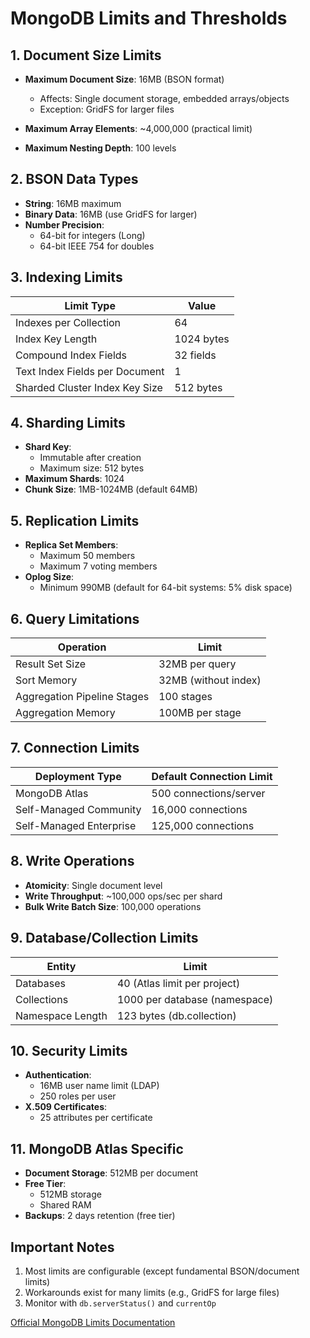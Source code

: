 # MongoDB Limits and Thresholds

## 1. Document Size Limits
- **Maximum Document Size**: 16MB (BSON format)
  - Affects: Single document storage, embedded arrays/objects
  - Exception: GridFS for larger files

- **Maximum Array Elements**: ~4,000,000 (practical limit)
- **Maximum Nesting Depth**: 100 levels

## 2. BSON Data Types
- **String**: 16MB maximum
- **Binary Data**: 16MB (use GridFS for larger)
- **Number Precision**: 
  - 64-bit for integers (Long)
  - 64-bit IEEE 754 for doubles

## 3. Indexing Limits
| Limit Type                     | Value               |
|--------------------------------|---------------------|
| Indexes per Collection         | 64                  |
| Index Key Length               | 1024 bytes          |
| Compound Index Fields          | 32 fields           |
| Text Index Fields per Document | 1                   |
| Sharded Cluster Index Key Size | 512 bytes           |

## 4. Sharding Limits
- **Shard Key**: 
  - Immutable after creation
  - Maximum size: 512 bytes
- **Maximum Shards**: 1024
- **Chunk Size**: 1MB-1024MB (default 64MB)

## 5. Replication Limits
- **Replica Set Members**: 
  - Maximum 50 members
  - Maximum 7 voting members
- **Oplog Size**: 
  - Minimum 990MB (default for 64-bit systems: 5% disk space)

## 6. Query Limitations
| Operation                  | Limit                |
|----------------------------|----------------------|
| Result Set Size            | 32MB per query       |
| Sort Memory                | 32MB (without index) |
| Aggregation Pipeline Stages| 100 stages           |
| Aggregation Memory         | 100MB per stage      |

## 7. Connection Limits
| Deployment Type       | Default Connection Limit |
|-----------------------|---------------------------|
| MongoDB Atlas         | 500 connections/server    |
| Self-Managed Community| 16,000 connections        |
| Self-Managed Enterprise| 125,000 connections       |

## 8. Write Operations
- **Atomicity**: Single document level
- **Write Throughput**: ~100,000 ops/sec per shard
- **Bulk Write Batch Size**: 100,000 operations

## 9. Database/Collection Limits
| Entity           | Limit                         |
|------------------|-------------------------------|
| Databases        | 40 (Atlas limit per project)  |
| Collections      | 1000 per database (namespace) |
| Namespace Length | 123 bytes (db.collection)     |

## 10. Security Limits
- **Authentication**:
  - 16MB user name limit (LDAP)
  - 250 roles per user
- **X.509 Certificates**:
  - 25 attributes per certificate

## 11. MongoDB Atlas Specific
- **Document Storage**: 512MB per document
- **Free Tier**: 
  - 512MB storage
  - Shared RAM
- **Backups**: 2 days retention (free tier)

## Important Notes
1. Most limits are configurable (except fundamental BSON/document limits)
2. Workarounds exist for many limits (e.g., GridFS for large files)
3. Monitor with `db.serverStatus()` and `currentOp`

[Official MongoDB Limits Documentation](https://www.mongodb.com/docs/manual/reference/limits/)